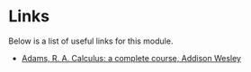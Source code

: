 Links
=====
Below is a list of useful links for this module.

- [Adams, R. A. Calculus: a complete course, Addison Wesley](http://rjavadi.iut.ac.ir/sites/rjavadi.iut.ac.ir/files//files_course/robert_a._adams_christopher_essex_calculus_a_cbookfi.org_.pdf)